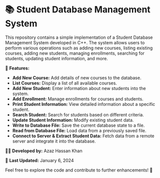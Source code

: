 # 📚 **Student Database Management System**

This repository contains a simple implementation of a Student Database Management System developed in C++. The system allows users to perform various operations such as adding new courses, listing existing courses, adding new students, managing enrollments, searching for students, updating student information, and more.

🔧 **Features:**
- **Add New Course:** Add details of new courses to the database.
- **List Courses:** Display a list of all available courses.
- **Add New Student:** Enter information about new students into the system.
- **Add Enrollment:** Manage enrollments for courses and students.
- **Print Student Information:** View detailed information about a specific student.
- **Search Student:** Search for students based on different criteria.
- **Update Student Information:** Modify existing student data.
- **Write to Database File:** Save the current database state to a file.
- **Read from Database File:** Load data from a previously saved file.
- **Connect to Server & Extract Student Data:** Fetch data from a remote server and integrate it into the database.

👨‍💻 **Developed by:** Azaz Hassan Khan

📅 **Last Updated:** January 6, 2024

Feel free to explore the code and contribute to further enhancements! 🚀
